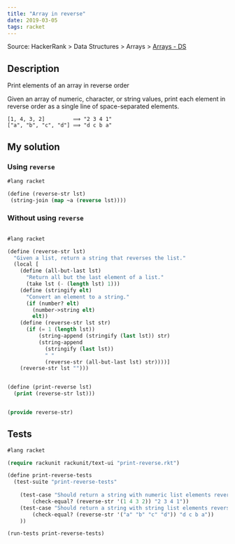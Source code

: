 ```yaml
---
title: "Array in reverse"
date: 2019-03-05
tags: racket
---
```


Source: HackerRank > Data Structures > Arrays > [Arrays - DS]

[Arrays - DS]: https://www.hackerrank.com/challenges/arrays-ds


## Description

Print elements of an array in reverse order

Given an array of numeric, character, or string values, print each element in
reverse order as a single line of space-separated elements.

```
[1, 4, 3, 2]         ⟹ "2 3 4 1"
["a", "b", "c", "d"] ⟹ "d c b a"
```


## My solution

### Using `reverse`

```lisp
#lang racket

(define (reverse-str lst)
 (string-join (map ~a (reverse lst))))
```


### Without using `reverse`

```lisp

#lang racket

(define (reverse-str lst)
  "Given a list, return a string that reverses the list."
  (local [
    (define (all-but-last lst)
      "Return all but the last element of a list."
      (take lst (- (length lst) 1)))
    (define (stringify elt)
      "Convert an element to a string."
      (if (number? elt)
        (number->string elt)
        elt))
    (define (reverse-str lst str)
      (if (= 1 (length lst))
          (string-append (stringify (last lst)) str)
          (string-append
            (stringify (last lst))
            " "
            (reverse-str (all-but-last lst) str))))]
    (reverse-str lst "")))


(define (print-reverse lst)
  (print (reverse-str lst)))


(provide reverse-str)
```

## Tests

```lisp
#lang racket

(require rackunit rackunit/text-ui "print-reverse.rkt")

(define print-reverse-tests
  (test-suite "print-reverse-tests"
 
    (test-case "Should return a string with numeric list elements reversed"
        (check-equal? (reverse-str '(1 4 3 2)) "2 3 4 1"))
    (test-case "Should return a string with string list elements reversed"
        (check-equal? (reverse-str '("a" "b" "c" "d")) "d c b a"))
    ))

(run-tests print-reverse-tests)
```
